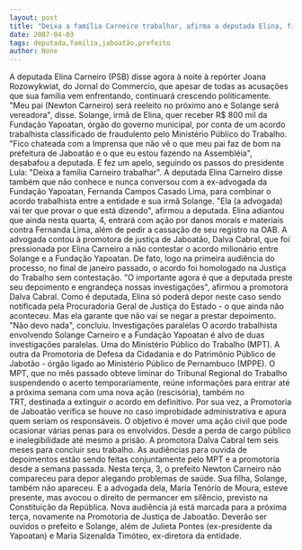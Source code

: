 ```yaml
---
layout: post
title: "Deixa a família Carneiro trabalhar, afirma a deputada Elina, filha do prefeito de Jaboatão "
date: 2007-04-03
tags: deputada,família,jaboatão,prefeito
author: None
---
```

A deputada Elina Carneiro (PSB) disse agora à noite à repórter Joana Rozowykwiat, do Jornal do Commercio, que apesar de todas as acusações que sua família vem enfrentando,&nbsp;continuará crescendo politicamente. \"Meu pai (Newton Carneiro) será reeleito no próximo ano e Solange será vereadora\", disse.
Solange, irmã de Elina, quer receber R$ 800 mil da Fundação Yapoatan, órgão do governo municipal, por conta de um acordo trabalhista classificado de fraudulento pelo Ministério Público do Trabalho.&nbsp; 
\"Fico chateada com a Imprensa que não vê o que meu pai faz de bom na prefeitura de Jaboatão e o que eu estou fazendo na Assembléia\", desabafou a deputada. E fez um apelo, seguindo os passos do presidente Lula: \"Deixa a família Carneiro trabalhar\".
A deputada Elina Carneiro disse também que não conhece e nunca conversou com a ex-advogada da Fundação Yapoatan, Fernanda Campos Casado Lima, para combinar o acordo trabalhista entre a entidade e sua irmã Solange.
\"Ela (a advogada) vai ter que provar o que está dizendo\", afirmou a deputada. Elina adiantou que ainda nesta quarta, 4, entrará com ação por danos morais e materiais contra Fernanda Lima, além de pedir a cassação de seu registro na OAB.
A advogada contou à promotora de justiça de Jaboatão, Dalva Cabral, que foi pressionada por Elina Carneiro a não contestar o acordo milionário entre Solange e a Fundação Yapoatan.
De fato, logo na primeira audiência do processo, no final de janeiro passado, o acordo foi homologado na Justiça do Trabalho sem contestação.
\"O importante agora é que a deputada preste seu depoimento e engrandeça nossas investigações\", afirmou a promotora Dalva Cabral.
Como é deputada, Elina só poderá depor neste caso sendo notificada pela Procuradoria Geral de Justiça do Estado - o que ainda não aconteceu.
Mas ela garante que não vai se negar a prestar depoimento. \"Não devo nada\", concluiu.
Investigações paralelas
O acordo trabalhista envolvendo Solange Carneiro e a&nbsp;Fundação Yapoatan é alvo de duas investigações paralelas. Uma do Ministério Público do Trabalho (MPT). A outra da Promotoria de Defesa da Cidadania e do Patrimônio Público de Jabotão - órgão ligado ao Ministério Público de Pernambuco (MPPE).
O MPT, que no mês passado obteve liminar do&nbsp;Tribunal Regional do Trabalho suspendendo o acerto temporariamente, reúne informações&nbsp;para entrar até a próxima semana com uma nova ação (rescisória), também no TRT,&nbsp;destinada a extinguir o&nbsp;acordo em definitivo.
Por sua vez,&nbsp;a Promotoria de Jaboatão verifica se houve no caso improbidade administrativa e apura quem seriam os responsáveis.&nbsp;O objetivo é mover uma ação civil que pode ocasionar&nbsp;várias penas para os envolvidos.&nbsp;Desde a perda de cargo público e inelegibilidade até mesmo a prisão. A promotora&nbsp;Dalva Cabral tem seis meses para concluir seu trabalho.
As audiências para ouvida de depoimentos estão sendo feitas conjuntamente pelo MPT e a promotoria desde a semana passada.
Nesta terça, 3, o prefeito Newton Carneiro não compareceu para depor alegando problemas de saúde. Sua filha, Solange, também não apareceu. E a advogada dela, Maria Tenório de Moura, esteve presente, mas avocou o direito de permancer em silêncio, previsto na Constituição da República.
Nova audiência já está marcada para a próxima terça,&nbsp;novamente na Promotoria de Justiça de Jaboatão.&nbsp;Deverão ser ouvidos o prefeito e&nbsp;Solange, além de Julieta Pontes (ex-presidente da Yapoatan) e Maria Sizenalda Timóteo, ex-diretora da entidade. 